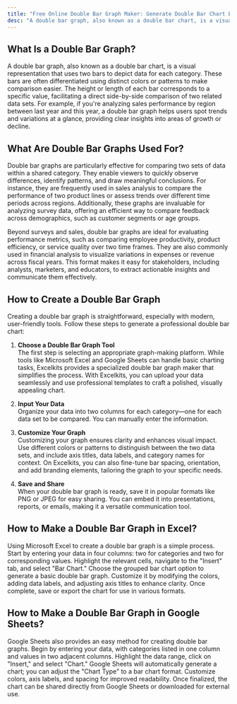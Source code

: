 ```yaml
---
title: "Free Online Double Bar Graph Maker: Generate Double Bar Chart Easy"
desc: "A double bar graph, also known as a double bar chart, is a visual representation that uses two bars to depict data for each category. These bars are often differentiated using distinct colors or patterns to make comparison easier. Try it now—no sign-up required!"
---
```


## What Is a Double Bar Graph?
A double bar graph, also known as a double bar chart, is a visual representation that uses two bars to depict data for each category. These bars are often differentiated using distinct colors or patterns to make comparison easier. The height or length of each bar corresponds to a specific value, facilitating a direct side-by-side comparison of two related data sets. For example, if you're analyzing sales performance by region between last year and this year, a double bar graph helps users spot trends and variations at a glance, providing clear insights into areas of growth or decline.

## What Are Double Bar Graphs Used For? 
Double bar graphs are particularly effective for comparing two sets of data within a shared category. They enable viewers to quickly observe differences, identify patterns, and draw meaningful conclusions. For instance, they are frequently used in sales analysis to compare the performance of two product lines or assess trends over different time periods across regions. Additionally, these graphs are invaluable for analyzing survey data, offering an efficient way to compare feedback across demographics, such as customer segments or age groups.

Beyond surveys and sales, double bar graphs are ideal for evaluating performance metrics, such as comparing employee productivity, product efficiency, or service quality over two time frames. They are also commonly used in financial analysis to visualize variations in expenses or revenue across fiscal years. This format makes it easy for stakeholders, including analysts, marketers, and educators, to extract actionable insights and communicate them effectively.

## How to Create a Double Bar Graph
Creating a double bar graph is straightforward, especially with modern, user-friendly tools. Follow these steps to generate a professional double bar chart:  

1. **Choose a Double Bar Graph Tool**  
The first step is selecting an appropriate graph-making platform. While tools like Microsoft Excel and Google Sheets can handle basic charting tasks, Excelkits provides a specialized double bar graph maker that simplifies the process. With Excelkits, you can upload your data seamlessly and use professional templates to craft a polished, visually appealing chart.  

2. **Input Your Data**  
Organize your data into two columns for each category—one for each data set to be compared. You can manually enter the information.

3. **Customize Your Graph**  
Customizing your graph ensures clarity and enhances visual impact. Use different colors or patterns to distinguish between the two data sets, and include axis titles, data labels, and category names for context. On Excelkits, you can also fine-tune bar spacing, orientation, and add branding elements, tailoring the graph to your specific needs.  

4. **Save and Share**  
When your double bar graph is ready, save it in popular formats like PNG or JPEG for easy sharing. You can embed it into presentations, reports, or emails, making it a versatile communication tool.  

## How to Make a Double Bar Graph in Excel?
Using Microsoft Excel to create a double bar graph is a simple process. Start by entering your data in four columns: two for categories and two for corresponding values. Highlight the relevant cells, navigate to the "Insert" tab, and select "Bar Chart." Choose the grouped bar chart option to generate a basic double bar graph. Customize it by modifying the colors, adding data labels, and adjusting axis titles to enhance clarity. Once complete, save or export the chart for use in various formats.  

## How to Make a Double Bar Graph in Google Sheets? 
Google Sheets also provides an easy method for creating double bar graphs. Begin by entering your data, with categories listed in one column and values in two adjacent columns. Highlight the data range, click on "Insert," and select "Chart." Google Sheets will automatically generate a chart; you can adjust the "Chart Type" to a bar chart format. Customize colors, axis labels, and spacing for improved readability. Once finalized, the chart can be shared directly from Google Sheets or downloaded for external use.  